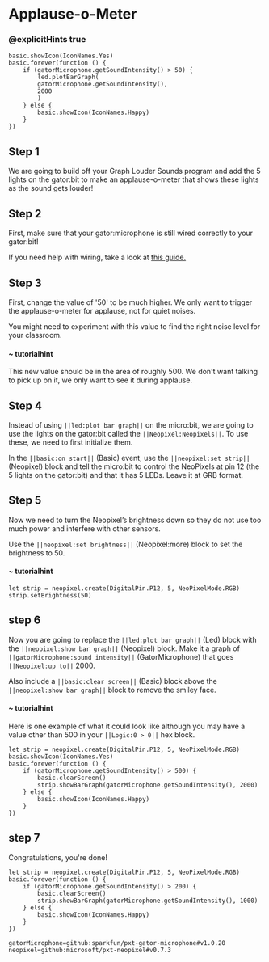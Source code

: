 # Applause-o-Meter
### @explicitHints true

<!-- Tutorial Link: https://makecode.microbit.org/#tutorial:07426-95924-46968-92139 -->

```template
basic.showIcon(IconNames.Yes)
basic.forever(function () {
    if (gatorMicrophone.getSoundIntensity() > 50) {
        led.plotBarGraph(
        gatorMicrophone.getSoundIntensity(),
        2000
        )
    } else {
        basic.showIcon(IconNames.Happy)
    }
})
```

## Step 1

We are going to build off your Graph Louder Sounds program and add the 5 lights on the gator:bit to make an applause-o-meter that shows these lights as the sound gets louder!

## Step 2
First, make sure that your gator:microphone is still wired correctly to your gator:bit!

If you need help with wiring, take a look at [this guide.](https://docs.google.com/document/d/1oiQ0SdTL-UBnaFOiDmDOU_auGtIwzq84lymv9pf5Y0E/edit?usp=sharing)

## Step 3
First, change the value of '50' to be much higher. We only want to trigger the applause-o-meter for applause, not for quiet noises.

You might need to experiment with this value to find the right noise level for your classroom.

#### ~ tutorialhint
This new value should be in the area of roughly 500. We don't want talking to pick up on it, we only want to see it during applause.

## Step 4
Instead of using ``||led:plot bar graph||`` on the micro:bit, we are going to use the lights on the gator:bit called the ``||Neopixel:Neopixels||``. To use these, we need to first initialize them.

In the ``||basic:on start||`` (Basic) event, use the ``||neopixel:set strip||`` (Neopixel) block and tell the micro:bit to control the NeoPixels at pin 12 (the 5 lights on the gator:bit) and that it has 5 LEDs. Leave it at GRB format.

## Step 5

Now we need to turn the Neopixel’s brightness down so they do not use too much power and interfere with other sensors.

Use the ``||neopixel:set brightness||`` (Neopixel:more) block to set the brightness to 50.

#### ~ tutorialhint

```blocks
let strip = neopixel.create(DigitalPin.P12, 5, NeoPixelMode.RGB)
strip.setBrightness(50)
```

## step 6

Now you are going to replace the ``||led:plot bar graph||`` (Led) block with the ``||neopixel:show bar graph||`` (Neopixel) block. Make it a graph of ``||gatorMicrophone:sound intensity||`` (GatorMicrophone) that goes ``||Neopixel:up to||`` 2000.

Also include a ``||basic:clear screen||`` (Basic) block above the ``||neopixel:show bar graph||`` block to remove the smiley face.

#### ~ tutorialhint

Here is one example of what it could look like although you may have a value other than 500 in your ``||Logic:0 > 0||`` hex block.
```blocks
let strip = neopixel.create(DigitalPin.P12, 5, NeoPixelMode.RGB)
basic.showIcon(IconNames.Yes)
basic.forever(function () {
    if (gatorMicrophone.getSoundIntensity() > 500) {
        basic.clearScreen()
        strip.showBarGraph(gatorMicrophone.getSoundIntensity(), 2000)
    } else {
        basic.showIcon(IconNames.Happy)
    }
})
```

## step 7

Congratulations, you're done!



```ghost
let strip = neopixel.create(DigitalPin.P12, 5, NeoPixelMode.RGB)
basic.forever(function () {
    if (gatorMicrophone.getSoundIntensity() > 200) {
        basic.clearScreen()
        strip.showBarGraph(gatorMicrophone.getSoundIntensity(), 1000)
    } else {
        basic.showIcon(IconNames.Happy)
    }
})
```

```package
gatorMicrophone=github:sparkfun/pxt-gator-microphone#v1.0.20
neopixel=github:microsoft/pxt-neopixel#v0.7.3
```    
